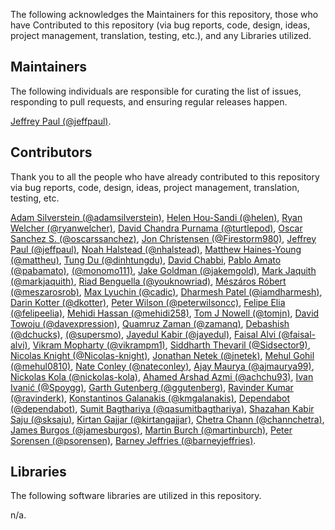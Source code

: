 The following acknowledges the Maintainers for this repository, those who have Contributed to this repository (via bug reports, code, design, ideas, project management, translation, testing, etc.), and any Libraries utilized.

## Maintainers

The following individuals are responsible for curating the list of issues, responding to pull requests, and ensuring regular releases happen.

[Jeffrey Paul (@jeffpaul)](https://github.com/jeffpaul).

## Contributors

Thank you to all the people who have already contributed to this repository via bug reports, code, design, ideas, project management, translation, testing, etc.

[Adam Silverstein (@adamsilverstein)](https://github.com/adamsilverstein), [Helen Hou-Sandi (@helen)](https://github.com/helen), [Ryan Welcher (@ryanwelcher)](https://github.com/ryanwelcher), [David Chandra Purnama (@turtlepod)](https://github.com/turtlepod), [Oscar Sanchez S. (@oscarssanchez)](https://github.com/oscarssanchez), [Jon Christensen (@Firestorm980)](https://github.com/Firestorm980), [Jeffrey Paul (@jeffpaul)](https://github.com/jeffpaul), [Noah Halstead (@nhalstead)](https://github.com/nhalstead), [Matthew Haines-Young (@mattheu)](https://github.com/mattheu), [Tung Du (@dinhtungdu)](https://github.com/dinhtungdu), [David Chabbi](https://www.linkedin.com/in/david-chabbi-985719b4/), [Pablo Amato (@pabamato)](https://github.com/pabamato), [(@monomo111)](https://github.com/monomo111), [Jake Goldman (@jakemgold)](https://github.com/jakemgold), [Mark Jaquith (@markjaquith)](https://github.com/markjaquith), [Riad Benguella (@youknowriad)](https://github.com/youknowriad), [Mészáros Róbert (@meszarosrob)](https://github.com/meszarosrob), [Max Lyuchin (@cadic)](https://github.com/cadic), [Dharmesh Patel (@iamdharmesh)](https://github.com/iamdharmesh), [Darin Kotter (@dkotter)](https://github.com/dkotter), [Peter Wilson (@peterwilsoncc)](https://github.com/peterwilsoncc), [Felipe Elia (@felipeelia)](https://github.com/felipeelia), [Mehidi Hassan (@mehidi258)](https://github.com/mehidi258), [Tom J Nowell (@tomjn)](https://github.com/tomjn), [David Towoju (@davexpression)](https://github.com/davexpression), [Quamruz Zaman (@zamanq)](https://github.com/zamanq), [Debashish (@dchucks)](https://github.com/dchucks), [(@supersmo)](https://github.com/supersmo), [Jayedul Kabir (@jayedul)](https://github.com/jayedul), [Faisal Alvi (@faisal-alvi)](https://github.com/faisal-alvi), [Vikram Mopharty (@vikrampm1)](https://github.com/vikrampm1), [Siddharth Thevaril (@Sidsector9)](https://github.com/Sidsector9), [Nicolas Knight (@Nicolas-knight)](https://github.com/Nicolas-knight), [Jonathan Netek (@jnetek)](https://github.com/jnetek), [Mehul Gohil (@mehul0810)](https://github.com/mehul0810), [Nate Conley (@nateconley)](https://github.com/nateconley), [Ajay Maurya (@ajmaurya99)](https://github.com/ajmaurya99), [Nickolas Kola (@nickolas-kola)](https://github.com/nickolas-kola), [Ahamed Arshad Azmi (@achchu93)](https://github.com/achchu93), [Ivan Ivanić (@Spoygg)](https://github.com/Spoygg), [Garth Gutenberg (@ggutenberg)](https://github.com/ggutenberg), [Ravinder Kumar (@ravinderk)](https://github.com/ravinderk), [Konstantinos Galanakis (@kmgalanakis)](https://github.com/kmgalanakis), [Dependabot (@dependabot)](https://github.com/apps/dependabot), [Sumit Bagthariya (@qasumitbagthariya)](https://github.com/qasumitbagthariya), [Shazahan Kabir Saju (@sksaju)](https://github.com/sksaju), [Kirtan Gajjar (@kirtangajjar)](https://github.com/kirtangajjar), [Chetra Chann (@channchetra)](https://github.com/channchetra), [James Burgos (@jamesburgos)](https://github.com/jamesburgos), [Martin Burch (@martinburch)](https://github.com/martinburch), [Peter Sorensen (@psorensen)](https://github.com/psorensen), [Barney Jeffries (@barneyjeffries)](https://github.com/barneyjeffries).

## Libraries

The following software libraries are utilized in this repository.

n/a.
